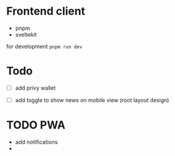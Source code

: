 # Frontend client

- pnpm
- sveltekit


for development
`pnpm run dev`


# Todo
- [ ] add privy wallet
- [ ] add toggle to show news on mobile view (root layout design)



# TODO PWA
- add notifications
- 

